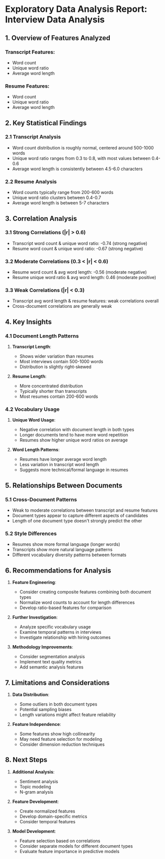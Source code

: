 # Exploratory Data Analysis Report: Interview Data Analysis

## 1. Overview of Features Analyzed
### Transcript Features:
- Word count
- Unique word ratio
- Average word length

### Resume Features:
- Word count
- Unique word ratio
- Average word length

## 2. Key Statistical Findings

### 2.1 Transcript Analysis
- Word count distribution is roughly normal, centered around 500-1000 words
- Unique word ratio ranges from 0.3 to 0.8, with most values between 0.4-0.6
- Average word length is consistently between 4.5-6.0 characters

### 2.2 Resume Analysis
- Word counts typically range from 200-600 words
- Unique word ratio clusters between 0.4-0.7
- Average word length is between 5-7 characters

## 3. Correlation Analysis

### 3.1 Strong Correlations (|r| > 0.6)
- Transcript word count & unique word ratio: -0.74 (strong negative)
- Resume word count & unique word ratio: -0.67 (strong negative)

### 3.2 Moderate Correlations (0.3 < |r| < 0.6)
- Resume word count & avg word length: -0.56 (moderate negative)
- Resume unique word ratio & avg word length: 0.46 (moderate positive)

### 3.3 Weak Correlations (|r| < 0.3)
- Transcript avg word length & resume features: weak correlations overall
- Cross-document correlations are generally weak

## 4. Key Insights

### 4.1 Document Length Patterns
1. **Transcript Length**:
   - Shows wider variation than resumes
   - Most interviews contain 500-1000 words
   - Distribution is slightly right-skewed

2. **Resume Length**:
   - More concentrated distribution
   - Typically shorter than transcripts
   - Most resumes contain 200-600 words

### 4.2 Vocabulary Usage
1. **Unique Word Usage**:
   - Negative correlation with document length in both types
   - Longer documents tend to have more word repetition
   - Resumes show higher unique word ratios on average

2. **Word Length Patterns**:
   - Resumes have longer average word length
   - Less variation in transcript word length
   - Suggests more technical/formal language in resumes

## 5. Relationships Between Documents

### 5.1 Cross-Document Patterns
- Weak to moderate correlations between transcript and resume features
- Document types appear to capture different aspects of candidates
- Length of one document type doesn't strongly predict the other

### 5.2 Style Differences
- Resumes show more formal language (longer words)
- Transcripts show more natural language patterns
- Different vocabulary diversity patterns between formats

## 6. Recommendations for Analysis

1. **Feature Engineering**:
   - Consider creating composite features combining both document types
   - Normalize word counts to account for length differences
   - Develop ratio-based features for comparison

2. **Further Investigation**:
   - Analyze specific vocabulary usage
   - Examine temporal patterns in interviews
   - Investigate relationship with hiring outcomes

3. **Methodology Improvements**:
   - Consider segmentation analysis
   - Implement text quality metrics
   - Add semantic analysis features

## 7. Limitations and Considerations

1. **Data Distribution**:
   - Some outliers in both document types
   - Potential sampling biases
   - Length variations might affect feature reliability

2. **Feature Independence**:
   - Some features show high collinearity
   - May need feature selection for modeling
   - Consider dimension reduction techniques

## 8. Next Steps

1. **Additional Analysis**:
   - Sentiment analysis
   - Topic modeling
   - N-gram analysis

2. **Feature Development**:
   - Create normalized features
   - Develop domain-specific metrics
   - Consider temporal features

3. **Model Development**:
   - Feature selection based on correlations
   - Consider separate models for different document types
   - Evaluate feature importance in predictive models 